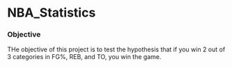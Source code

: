# NBA_Statistics

### Objective
THe objective of this project is to test the hypothesis that if you win 2 out of 3 categories in FG%, REB, and TO, you win the game.
